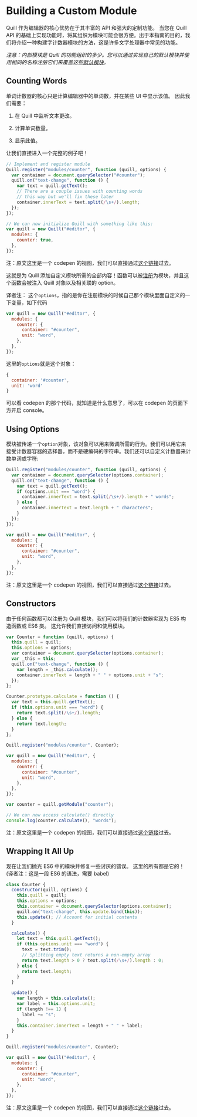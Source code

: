 # Building a Custom Module

Quill 作为编辑器的核心优势在于其丰富的 API 和强大的定制功能。 当您在 Quill API 的基础上实现功能时，将其组织为模块可能会很方便。出于本指南的目的，我们将介绍一种构建字计数器模块的方法，这是许多文字处理器中常见的功能。

_注意：内部模块是 Quill 的功能组织的多少。您可以通过实现自己的默认模块并使用相同的名称注册它们来覆盖这些[默认模块](/docs/quill-translate/Documentation/MODULES)。_

## Counting Words

单词计数器的核心只是计算编辑器中的单词数，并在某些 UI 中显示该值。 因此我们需要：

1. 在 Quill 中监听文本更改。

2. 计算单词数量。

3. 显示此值。

让我们直接进入一个完整的例子吧！

```js
// Implement and register module
Quill.register("modules/counter", function (quill, options) {
  var container = document.querySelector("#counter");
  quill.on("text-change", function () {
    var text = quill.getText();
    // There are a couple issues with counting words
    // this way but we'll fix these later
    container.innerText = text.split(/\s+/).length;
  });
});

// We can now initialize Quill with something like this:
var quill = new Quill("#editor", {
  modules: {
    counter: true,
  },
});
```

注：原文这里是一个 codepen 的视图，我们可以直接通过[这个链接](https://codepen.io/quill/pen/bZkWKA)过去。

这就是为 Quill 添加自定义模块所需的全部内容！函数可以被[注册](/docs/quill-translate/Documentation/API/7.extension)为模块，并且这个函数会被注入 Quill 对象以及相关联的 option。

译者注：
这个`options`，指的是你在注册模块的时候自己那个模块里面自定义的一下变量，如下代码

```javascript
var quill = new Quill("#editor", {
  modules: {
    counter: {
      container: "#counter",
      unit: "word",
    },
  },
});
```

这里的`options`就是这个对象：

```js
{
  container: '#counter',
  unit: 'word'
}
```

可以看 codepen 的那个代码，就知道是什么意思了，可以在 codepen 的页面下方开启 console。

## Using Options

模块被传递一个`option`对象，该对象可以用来微调所需的行为。我们可以用它来接受计数器容器的选择器，而不是硬编码的字符串。我们还可以自定义计数器来计数单词或字符:

```js
Quill.register("modules/counter", function (quill, options) {
  var container = document.querySelector(options.container);
  quill.on("text-change", function () {
    var text = quill.getText();
    if (options.unit === "word") {
      container.innerText = text.split(/\s+/).length + " words";
    } else {
      container.innerText = text.length + " characters";
    }
  });
});

var quill = new Quill("#editor", {
  modules: {
    counter: {
      container: "#counter",
      unit: "word",
    },
  },
});
```

注：原文这里是一个 codepen 的视图，我们可以直接通过[这个链接](https://codepen.io/quill/pen/OXqmEp)过去。

## Constructors

由于任何函数都可以注册为 Quill 模块，我们可以将我们的计数器实现为 ES5 构造函数或 ES6 类。 这允许我们直接访问和使用模块。

```js
var Counter = function (quill, options) {
  this.quill = quill;
  this.options = options;
  var container = document.querySelector(options.container);
  var _this = this;
  quill.on("text-change", function () {
    var length = _this.calculate();
    container.innerText = length + " " + options.unit + "s";
  });
};

Counter.prototype.calculate = function () {
  var text = this.quill.getText();
  if (this.options.unit === "word") {
    return text.split(/\s+/).length;
  } else {
    return text.length;
  }
};

Quill.register("modules/counter", Counter);

var quill = new Quill("#editor", {
  modules: {
    counter: {
      container: "#counter",
      unit: "word",
    },
  },
});

var counter = quill.getModule("counter");

// We can now access calculate() directly
console.log(counter.calculate(), "words");
```

注：原文这里是一个 codepen 的视图，我们可以直接通过[这个链接](https://codepen.io/quill/pen/BzbRVR)过去。

## Wrapping It All Up

现在让我们抛光 ES6 中的模块并修复一些讨厌的错误。 这里的所有都是它的！(译者注：这是一段 ES6 的语法，需要 babel)

```js
class Counter {
  constructor(quill, options) {
    this.quill = quill;
    this.options = options;
    this.container = document.querySelector(options.container);
    quill.on("text-change", this.update.bind(this));
    this.update(); // Account for initial contents
  }

  calculate() {
    let text = this.quill.getText();
    if (this.options.unit === "word") {
      text = text.trim();
      // Splitting empty text returns a non-empty array
      return text.length > 0 ? text.split(/\s+/).length : 0;
    } else {
      return text.length;
    }
  }

  update() {
    var length = this.calculate();
    var label = this.options.unit;
    if (length !== 1) {
      label += "s";
    }
    this.container.innerText = length + " " + label;
  }
}

Quill.register("modules/counter", Counter);

var quill = new Quill("#editor", {
  modules: {
    counter: {
      container: "#counter",
      unit: "word",
    },
  },
});
```

注：原文这里是一个 codepen 的视图，我们可以直接通过[这个链接](https://codepen.io/quill/pen/BzbRVR)过去。
